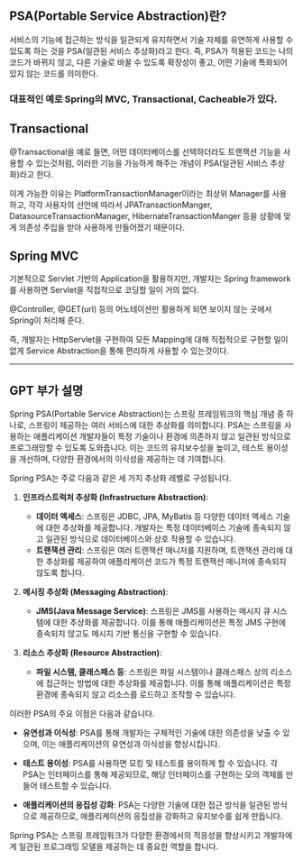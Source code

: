 ## PSA(Portable Service Abstraction)란?
서비스의 기능에 접근하는 방식을 일관되게 유지하면서 기술 자체를 유연하게 사용할 수 있도록 하는 것을 PSA(일관된 서비스 추상화)라고 한다.
즉, PSA가 적용된 코드는 나의 코드가 바뀌지 않고, 다른 기술로 바꿀 수 있도록 확장성이 좋고, 어떤 기술에 특화되어 있지 않는 코드를 의미한다.

### 대표적인 예로 Spring의 MVC, Transactional, Cacheable가 있다.

## Transactional
@Transactional을 예로 들면, 어떤 데이터베이스를 선택하더라도 트랜잭션 기능을 사용할 수 있는것처럼, 이러한 기능을 가능하게 해주는 개념이 PSA(일관된 서비스 추상화)라고 한다.

이게 가능한 이유는 PlatformTransactionManager이라는 최상위 Manager를 사용하고, 각각 사용자의 선언에 따라서 JPATransactionManger, DatasourceTransactionManager, HibernateTransactionManger 등을 상황에 맞게 의존성 주입을 받아 사용하게 만들어졌기 때문이다.

## Spring MVC
기본적으로 Servlet 기반의 Application을 활용하지만, 개발자는 Spring framework를 사용하면 Servlet을 직접적으로 코딩할 일이 거의 없다. 

@Controller, @GET(url) 등의 어노테이션만 활용하게 되면 보이지 않는 곳에서 Spring이 처리해 준다. 

즉, 개발자는 HttpServlet을 구현하여 모든 Mapping에 대해 직접적으로 구현할 일이 없게 Service Abstraction을 통해 편리하게 사용할 수 있는것이다.

---

## GPT 부가 설명
Spring PSA(Portable Service Abstraction)는 스프링 프레임워크의 핵심 개념 중 하나로, 스프링이 제공하는 여러 서비스에 대한 추상화를 의미합니다. PSA는 스프링을 사용하는 애플리케이션 개발자들이 특정 기술이나 환경에 의존하지 않고 일관된 방식으로 프로그래밍할 수 있도록 도와줍니다. 이는 코드의 유지보수성을 높이고, 테스트 용이성을 개선하며, 다양한 환경에서의 이식성을 제공하는 데 기여합니다.

Spring PSA는 주로 다음과 같은 세 가지 추상화 레벨로 구성됩니다.

1. **인프라스트럭처 추상화 (Infrastructure Abstraction)**:
   - **데이터 액세스**: 스프링은 JDBC, JPA, MyBatis 등 다양한 데이터 액세스 기술에 대한 추상화를 제공합니다. 개발자는 특정 데이터베이스 기술에 종속되지 않고 일관된 방식으로 데이터베이스와 상호 작용할 수 있습니다.
   - **트랜잭션 관리**: 스프링은 여러 트랜잭션 매니저를 지원하며, 트랜잭션 관리에 대한 추상화를 제공하여 애플리케이션 코드가 특정 트랜잭션 매니저에 종속되지 않도록 합니다.

2. **메시징 추상화 (Messaging Abstraction)**:
   - **JMS(Java Message Service)**: 스프링은 JMS를 사용하는 메시지 큐 시스템에 대한 추상화를 제공합니다. 이를 통해 애플리케이션은 특정 JMS 구현에 종속되지 않고도 메시지 기반 통신을 구현할 수 있습니다.

3. **리소스 추상화 (Resource Abstraction)**:
   - **파일 시스템, 클래스패스 등**: 스프링은 파일 시스템이나 클래스패스 상의 리소스에 접근하는 방법에 대한 추상화를 제공합니다. 이를 통해 애플리케이션은 특정 환경에 종속되지 않고 리소스를 로드하고 조작할 수 있습니다.

이러한 PSA의 주요 이점은 다음과 같습니다.

- **유연성과 이식성**: PSA를 통해 개발자는 구체적인 기술에 대한 의존성을 낮출 수 있으며, 이는 애플리케이션의 유연성과 이식성을 향상시킵니다.
  
- **테스트 용이성**: PSA를 사용하면 모킹 및 테스트를 용이하게 할 수 있습니다. 각 PSA는 인터페이스를 통해 제공되므로, 해당 인터페이스를 구현하는 모의 객체를 만들어 테스트할 수 있습니다.

- **애플리케이션의 응집성 강화**: PSA는 다양한 기술에 대한 접근 방식을 일관된 방식으로 제공하므로, 애플리케이션의 응집성을 강화하고 유지보수를 쉽게 만듭니다.

Spring PSA는 스프링 프레임워크가 다양한 환경에서의 적응성을 향상시키고 개발자에게 일관된 프로그래밍 모델을 제공하는 데 중요한 역할을 합니다.
